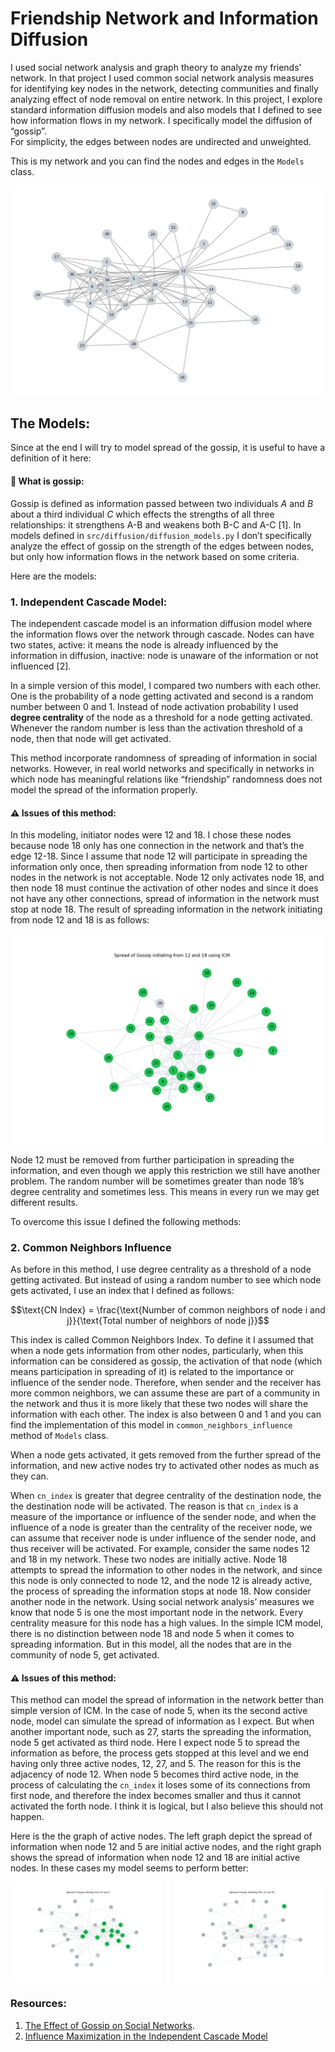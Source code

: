# Friendship Network and Information Diffusion
I used social network analysis and graph theory to analyze my friends’ network. In that project I used common social network analysis measures for identifying key nodes in the network, detecting communities and finally analyzing effect of node removal on entire network.
In this project, I explore standard information diffusion models and also models that I defined to see how information flows in my network. I specifically model the diffusion of “gossip”.  
For simplicity, the edges between nodes are undirected and unweighted. 

This is my network and you can find the nodes and edges in the `Models` class. 

![Network](src/plots/network.png)

## The Models: 

Since at the end I will try to model spread of the gossip, it is useful to have a definition of it here:
#### :memo: What is gossip:
Gossip is defined as information passed between two individuals $A$ and $B$ about a third individual $C$ which effects the strengths of all three relationships: it strengthens $\text{A-B}$ and weakens both $\text{B-C}$ and $\text{A-C}$ [1].
In models defined in `src/diffusion/diffusion_models.py` I don’t specifically analyze the effect of gossip on the strength of the edges between nodes, but only how information flows in the network based on some criteria. 

Here are the models:

### 1. Independent Cascade Model:
The independent cascade model is an information diffusion model where the information flows over the network through cascade. Nodes can have two states, active: it means the node is already influenced by the information in diffusion, inactive: node is unaware of the information or not influenced [2]. 

In a simple version of this model, I compared two numbers with each other. One is the probability of a node getting activated and second is a random number between 0 and 1. Instead of node activation probability I used **degree centrality** of the node as a threshold for a node getting activated. Whenever the random number is less than the activation threshold of a node, then that node will get activated. 

This method incorporate randomness of spreading of information in social networks. However, in real world networks and specifically in networks in which node has meaningful relations like “friendship” randomness does not model the spread of the information properly. 

#### :warning: Issues of this method:
In this modeling, initiator nodes were 12 and 18. I chose these nodes because node 18 only has one connection in the network and that’s the edge 12-18. Since I assume that node 12 will participate in spreading the information only once, then spreading information from node 12 to other nodes in the network is not acceptable. Node 12 only activates node 18, and then node 18 must continue the activation of other nodes and since it does not have any other connections, spread of information in the network must stop at node 18. The result of spreading information in the network initiating from node 12 and 18 is as follows:

![Activated Nodes](src/plots//icm/degree_12_18.spread.png)

Node 12 must be removed from further participation in spreading the information, and even though we apply this restriction we still have another problem. The random number will be sometimes greater than node 18’s degree centrality and sometimes less. This means in every run we may get different results. 

To overcome this issue I defined the following methods:

### 2. Common Neighbors Influence

As before in this method, I use degree centrality as a threshold of a node getting activated. But instead of using a random number to see which node gets activated, I use an index that I defined as follows:

$$\text{CN Index} = \frac{\text{Number of common neighbors of node i and j}}{\text{Total number of neighbors of node j}}$$

This index is called Common Neighbors Index. To define it I assumed that when a node gets information from other nodes, particularly, when this information can be considered as gossip, the activation of that node (which means participation in spreading of it) is related to the importance or influence of the sender node. Therefore, when sender and the receiver has more common neighbors, we can assume these are part of a community in the network and thus it is more likely that these two nodes will share the information with each other. The index is also between 0 and 1 and you can find the implementation of this model in `common_neighbors_influence` method of `Models` class. 

When a node gets activated, it gets removed from the further spread of the information, and new active nodes try to activated other nodes as much as they can. 

When `cn_index` is greater that degree centrality of the destination node, the the destination node will be activated. The reason is that `cn_index` is a measure of the importance or influence of the sender node, and when the influence of a node is greater than the centrality of the receiver node, we can assume that receiver node is under influence of the sender node, and thus receiver will be activated. 
For example, consider the same nodes 12 and 18 in my network. These two nodes are initially active. Node 18 attempts to spread the information to other nodes in the network, and since this node is only connected to node 12, and the node 12 is already active, the process of spreading the information stops at node 18. 
Now consider another node in the network. Using social network analysis’ measures we know that node 5 is one the most important node in the network. Every centrality measure for this node has a high values. In the simple ICM model, there is no distinction between node 18 and node 5 when it comes to spreading information. But in this model, all the nodes that are in the community of node 5, get activated.

#### :warning: Issues of this method:
This method can model the spread of information in the network better than simple version of ICM. In the case of node 5, when its the second active node, model can simulate the spread of information as I expect. But when another important node, such as 27, starts the spreading the information, node 5 get activated as third node. Here I expect node 5 to spread the information as before, the process gets stopped at this level and we end having only three active nodes, 12, 27, and 5. The reason for this is the adjacency of node 12. When node 5 becomes third active node, in the process of calculating the `cn_index` it loses some of its connections from first node, and therefore the index becomes smaller and thus it cannot activated the forth node. I think it is logical, but I also believe this should not happen. 

Here is the the graph of active nodes. The left graph depict the spread of information when node 12 and 5 are initial active nodes, and the right graph shows the spread of information when node 12 and 18 are initial active nodes. In these cases my model seems to perform better:

<div style="display: flex; justify-content: space-between;">
  <img src="src/plots/cnim/spread_from_12_5.png" alt="Spread of information in the network using common neighbor index" style="width: 48%; height: auto;">
  <img src="src/plots/cnim/spread_from_12_18.png" alt="Spread of information in the network using common neighbor index" style="width: 48%; height: auto;">
</div>


### Resources:
1. [The Effect of Gossip on Social Networks](https://wiki.santafe.edu/images/4/4a/Gossip.pdf).
2. [Influence Maximization in the Independent Cascade Model](https://ceur-ws.org/Vol-1720/short9.pdf)

